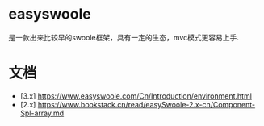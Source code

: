 # easyswoole 

是一款出来比较早的swoole框架，具有一定的生态，mvc模式更容易上手.

# 文档

 - [3.x] https://www.easyswoole.com/Cn/Introduction/environment.html
 - [2.x] https://www.bookstack.cn/read/easySwoole-2.x-cn/Component-Spl-array.md
